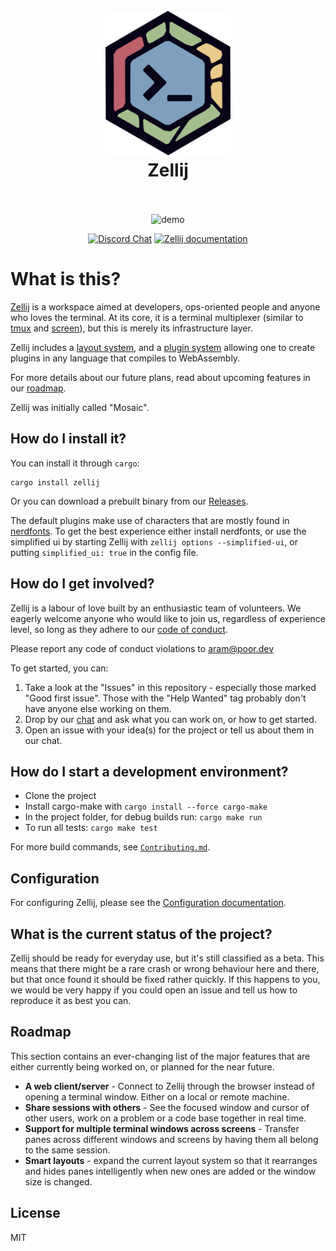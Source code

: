 <h1 align="center">
  <br>
  <img src="https://raw.githubusercontent.com/zellij-org/zellij/main/assets/logo.png" alt="logo" width="200">
  <br>
  Zellij
  <br>
  <br>
</h1>

<p align="center">
  <img src="https://raw.githubusercontent.com/zellij-org/zellij/main/assets/demo.gif" alt="demo">
</p>

<p align="center">
  <a href="https://discord.gg/CrUAFH3"><img alt="Discord Chat" src="https://img.shields.io/discord/771367133715628073"></a>
  <a href="https://zellij.dev/documentation/"><img alt="Zellij documentation" src="https://img.shields.io/badge/zellij-documentation-fc0060"></a>
</p>

# What is this?

[Zellij](https://en.wikipedia.org/wiki/Zellij) is a workspace aimed at developers, ops-oriented people and anyone who loves the terminal.
At its core, it is a terminal multiplexer (similar to [tmux](https://github.com/tmux/tmux) and [screen](https://www.gnu.org/software/screen/)), but this is merely its infrastructure layer.

Zellij includes a [layout system](https://zellij.dev/documentation/layouts.html), and a [plugin system](https://zellij.dev/documentation/plugins.html) allowing one to create plugins in any language that compiles to WebAssembly.

For more details about our future plans, read about upcoming features in our [roadmap](#roadmap).

Zellij was initially called "Mosaic".

## How do I install it?
You can install it through `cargo`:

```
cargo install zellij
```

Or you can download a prebuilt binary from our [Releases](https://github.com/zellij-org/zellij/releases).

The default plugins make use of characters that are mostly found in [nerdfonts](https://www.nerdfonts.com/).
To get the best experience either install nerdfonts, or use the simplified ui by starting Zellij with `zellij options --simplified-ui`, or putting `simplified_ui: true` in the config file.

## How do I get involved?

Zellij is a labour of love built by an enthusiastic team of volunteers. We eagerly welcome anyone who would like to join us, regardless of experience level, so long as they adhere to our [code of conduct](CODE_OF_CONDUCT.md).

Please report any code of conduct violations to [aram@poor.dev](mailto:aram@poor.dev)

To get started, you can:
1. Take a look at the "Issues" in this repository - especially those marked "Good first issue". Those with the "Help Wanted" tag probably don't have anyone else working on them.
2. Drop by our [chat](https://discord.gg/CrUAFH3) and ask what you can work on, or how to get started.
3. Open an issue with your idea(s) for the project or tell us about them in our chat.

## How do I start a development environment?

* Clone the project
* Install cargo-make with `cargo install --force cargo-make`
* In the project folder, for debug builds run: `cargo make run`
* To run all tests: `cargo make test`

For more build commands, see [`Contributing.md`](CONTRIBUTING.md).

## Configuration
For configuring Zellij, please see the [Configuration documentation](https://zellij.dev/documentation/configuration.html).

## What is the current status of the project?

Zellij should be ready for everyday use, but it's still classified as a beta. This means that there might be a rare crash or wrong behaviour here and there, but that once found it should be fixed rather quickly. If this happens to you, we would be very happy if you could open an issue and tell us how to reproduce it as best you can.



## Roadmap
This section contains an ever-changing list of the major features that are either currently being worked on, or planned for the near future.
  * **A web client/server** - Connect to Zellij through the browser instead of opening a terminal window. Either on a local or remote machine.
  * **Share sessions with others** - See the focused window and cursor of other users, work on a problem or a code base together in real time.
  * **Support for multiple terminal windows across screens** - Transfer panes across different windows and screens by having them all belong to the same session.
  * **Smart layouts** - expand the current layout system so that it rearranges and hides panes intelligently when new ones are added or the window size is changed.

## License

MIT
